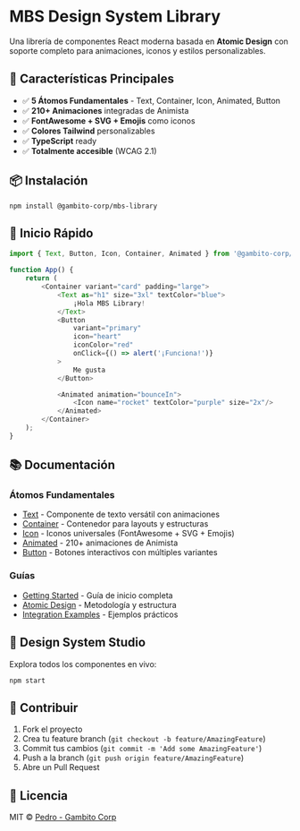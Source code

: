 # MBS Design System Library

Una librería de componentes React moderna basada en **Atomic Design** con soporte completo para animaciones, iconos y estilos personalizables.

## 🚀 Características Principales

- ✅ **5 Átomos Fundamentales** - Text, Container, Icon, Animated, Button
- ✅ **210+ Animaciones** integradas de Animista
- ✅ **FontAwesome + SVG + Emojis** como iconos
- ✅ **Colores Tailwind** personalizables
- ✅ **TypeScript** ready
- ✅ **Totalmente accesible** (WCAG 2.1)

## 📦 Instalación

``npm install @gambito-corp/mbs-library``


## 🎯 Inicio Rápido

````javascript
import { Text, Button, Icon, Container, Animated } from '@gambito-corp/mbs-library';

function App() {
    return (
        <Container variant="card" padding="large">
            <Text as="h1" size="3xl" textColor="blue">
                ¡Hola MBS Library!
            </Text>
            <Button
                variant="primary"
                icon="heart"
                iconColor="red"
                onClick={() => alert('¡Funciona!')}
            >
                Me gusta
            </Button>

            <Animated animation="bounceIn">
                <Icon name="rocket" textColor="purple" size="2x"/>
            </Animated>
        </Container>
    );
}
````

## 📚 Documentación

### Átomos Fundamentales
- [Text](./docs/atoms/text.md) - Componente de texto versátil con animaciones
- [Container](./docs/atoms/container.md) - Contenedor para layouts y estructuras
- [Icon](./docs/atoms/icon.md) - Iconos universales (FontAwesome + SVG + Emojis)
- [Animated](./docs/atoms/animated.md) - 210+ animaciones de Animista
- [Button](./docs/atoms/button.md) - Botones interactivos con múltiples variantes

### Guías
- [Getting Started](./docs/getting-started.md) - Guía de inicio completa
- [Atomic Design](./docs/guides/atomic-design.md) - Metodología y estructura
- [Integration Examples](./docs/examples/integration-examples.md) - Ejemplos prácticos

## 🎨 Design System Studio

Explora todos los componentes en vivo:

``npm start``


## 🤝 Contribuir

1. Fork el proyecto
2. Crea tu feature branch (`git checkout -b feature/AmazingFeature`)
3. Commit tus cambios (`git commit -m 'Add some AmazingFeature'`)
4. Push a la branch (`git push origin feature/AmazingFeature`)
5. Abre un Pull Request

## 📄 Licencia

MIT © [Pedro - Gambito Corp](https://github.com/tu-usuario)
